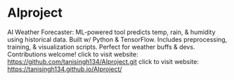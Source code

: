 # AIproject
AI Weather Forecaster: ML-powered tool predicts temp, rain, &amp; humidity using historical data. Built w/ Python &amp; TensorFlow. Includes preprocessing, training, &amp; visualization scripts. Perfect for weather buffs &amp; devs. Contributions welcome!
click to visit website: https://github.com/tanisingh134/AIproject.git
click to visit website:  https://tanisingh134.github.io/AIproject/

